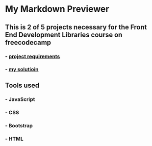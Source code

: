 # My Markdown Previewer

## This is 2 of 5 projects necessary for the Front End Development Libraries course on freecodecamp

### - [project requirements](https://www.freecodecamp.org/learn/front-end-development-libraries/front-end-development-libraries-projects/build-a-random-quote-machine) 
### - [my solutioin](https://rataysh.github.io/BuildMarkdownPreviewer/)

## Tools used
### - JavaScript
### - CSS
### - Bootstrap
### - HTML
